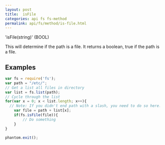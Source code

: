 ```yaml
---
layout: post
title:  isFile
categories: api fs fs-method
permalink: api/fs/method/is-file.html
---
```


'isFile(string)' (BOOL)

This will determine if the path is a file. It returns a boolean, true if the path is a file.

## Examples

```javascript
var fs = require('fs');
var path = "/etc/";
// Get a list all files in directory
var list = fs.list(path);
// Cycle through the list
for(var x = 0; x < list.length; x++){
  // Note: If you didn't end path with a slash, you need to do so here.
	var file = path + list[x];
	if(fs.isFile(file)){
		// Do something
	}
}

phantom.exit();
```








